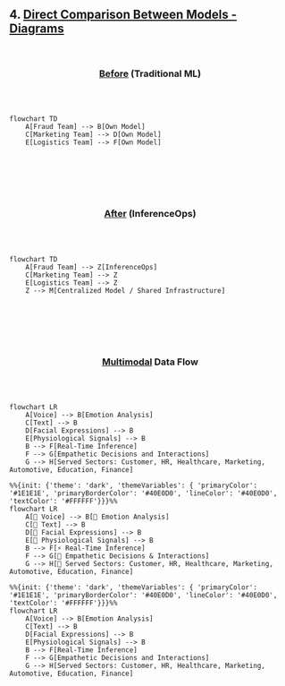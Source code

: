 
## 4. [Direct Comparison Between Models -  Diagrams]()

<br>

### <p align="center"> [Before]() (Traditional ML)

<br><br>

```mermaid
flowchart TD
    A[Fraud Team] --> B[Own Model]
    C[Marketing Team] --> D[Own Model]
    E[Logistics Team] --> F[Own Model]
```


<br>

#

<br>


### <p align="center">  [After]() (InferenceOps)

<br><br>

```mermaid
flowchart TD
    A[Fraud Team] --> Z[InferenceOps]
    C[Marketing Team] --> Z
    E[Logistics Team] --> Z
    Z --> M[Centralized Model / Shared Infrastructure]
```

<br>

#

<br>


### <p align="center"> [Multimodal]() Data Flow

<br><br>

```mermaid
flowchart LR
    A[Voice] --> B[Emotion Analysis]
    C[Text] --> B
    D[Facial Expressions] --> B
    E[Physiological Signals] --> B
    B --> F[Real-Time Inference]
    F --> G[Empathetic Decisions and Interactions]
    G --> H[Served Sectors: Customer, HR, Healthcare, Marketing, Automotive, Education, Finance]
```


```mermaid
%%{init: {'theme': 'dark', 'themeVariables': { 'primaryColor': '#1E1E1E', 'primaryBorderColor': '#40E0D0', 'lineColor': '#40E0D0', 'textColor': '#FFFFFF'}}}%%
flowchart LR
    A[🎤 Voice] --> B[🧠 Emotion Analysis]
    C[💬 Text] --> B
    D[🙂 Facial Expressions] --> B
    E[💓 Physiological Signals] --> B
    B --> F[⚡ Real-Time Inference]
    F --> G[🤝 Empathetic Decisions & Interactions]
    G --> H[🏢 Served Sectors: Customer, HR, Healthcare, Marketing, Automotive, Education, Finance]
```


```mermaid
%%{init: {'theme': 'dark', 'themeVariables': { 'primaryColor': '#1E1E1E', 'primaryBorderColor': '#40E0D0', 'lineColor': '#40E0D0', 'textColor': '#FFFFFF'}}}%%
flowchart LR
    A[Voice] --> B[Emotion Analysis]
    C[Text] --> B
    D[Facial Expressions] --> B
    E[Physiological Signals] --> B
    B --> F[Real-Time Inference]
    F --> G[Empathetic Decisions and Interactions]
    G --> H[Served Sectors: Customer, HR, Healthcare, Marketing, Automotive, Education, Finance]
```

